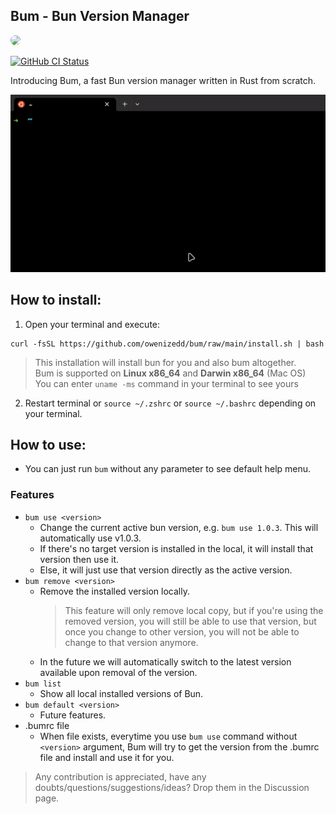 ## Bum - Bun Version Manager   

<img src="https://github.com/owenizedd/bum/assets/26961166/b231b1ff-dcde-4cc1-a0de-fa0f4964e54e" height="auto" width="150" style="border-radius:50%">
<br/>     

<a href="https://github.com/owenizedd/bum/actions/workflows/rust.yml"><img alt="GitHub CI Status" src="https://img.shields.io/github/actions/workflow/status/owenizedd/bum/rust.yml?label=CI&logo=GitHub"></a> <br/>


Introducing Bum, a fast Bun version manager written in Rust from scratch.  

<img src=".docs/bum-quick-demo.gif" width="600">

## How to install:

1. Open your terminal and execute:
```
curl -fsSL https://github.com/owenizedd/bum/raw/main/install.sh | bash
```
  > This installation will install bun for you and also bum altogether.  
  > Bum is supported on **Linux x86_64** and **Darwin x86_64** (Mac OS)  
  > You can enter `uname -ms` command in your terminal to see yours
2. Restart terminal or `source ~/.zshrc` or `source ~/.bashrc` depending on your terminal.


## How to use:

- You can just run `bum` without any parameter to see default help menu.

### Features

- `bum use <version>`
  - Change the current active bun version, e.g. `bum use 1.0.3`. This will automatically use v1.0.3.
  - If there's no target version is installed in the local, it will install that version then use it.
  - Else, it will just use that version directly as the active version.
- `bum remove <version>` 
  - Remove the installed version locally.
     > This feature will only remove local copy, but if you're using the removed version, you will still be able to use that version, but once you change to other version, you will not be able to change to that version anymore.
  - In the future we will automatically switch to the latest version available upon removal of the version.
- `bum list` 
  - Show all local installed versions of Bun.
- `bum default <version>` 
  - Future features.
- .bumrc file
  - When file exists, everytime you use `bum use` command without `<version>` argument, Bum will try to get the version from the .bumrc file and install and use it for you.


> Any contribution is appreciated, have any doubts/questions/suggestions/ideas? Drop them in the Discussion page.
